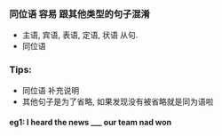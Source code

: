 ### 同位语 容易 跟其他类型的句子混淆
- 主语, 宾语, 表语, 定语, 状语 从句.
- 同位语


### Tips:
- 同位语 补充说明
- 其他句子是为了省略, 如果发现没有被省略就是同为语啦

#### eg1:  I heard the news  ___   our team nad won


